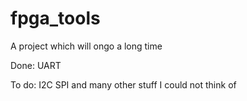# fpga_tools
A project which will ongo a long time

Done:
UART 

To do:
I2C
SPI
and many other stuff I could not think of

